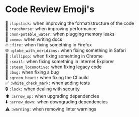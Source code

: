 # Code Review Emoji's
:lipstick: `:lipstick:` when improving the format/structure of the code    
:racehorse: `:racehorse:` when improving performance    
:non-potable_water: `:non-potable_water:` when plugging memory leaks    
:memo: `:memo:` when writing docs    
:fire: `:fire:` when fixing something in Firefox    
:globe_with_meridians: `:globe_with_meridians:` when fixing something in Safari    
:lollipop: `:lollipop:` when fixing somehting in Chrome    
:snail: `:snail:` when fixing something in Internet Explorer    
:steam_locomotive: `:steam_locomotive:` when fixing legacy code   
:bug: `:bug:` when fixing a bug    
:green_heart: `:green_heart:` when fixing the CI build    
:white_check_mark: `:white_check_mark:` when adding tests    
:lock: `:lock:` when dealing with security   
:arrow_up: `:arrow_up:` when upgrading dependencies    
:arrow_down: `:arrow_down:` when downgrading dependencies    
:warning: `:warning:` when removing linter warnings
